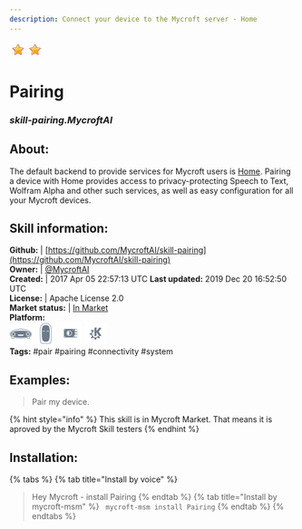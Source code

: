 ```yaml
--- 
description: Connect your device to the Mycroft server - Home
---
```


![](../.gitbook/assets/star.png)![](../.gitbook/assets/star.png)  
# Pairing  
### _skill-pairing.MycroftAI_  
## About:  
The default backend to provide services for Mycroft users is
[Home](https://home.mycroft.ai/).  Pairing a device with Home provides access
to privacy-protecting Speech to Text, Wolfram Alpha and other such services,
as well as easy configuration for all your Mycroft devices.

## Skill information:  
**Github:** | [https://github.com/MycroftAI/skill-pairing](https://github.com/MycroftAI/skill-pairing)  
**Owner:** | [@MycroftAI](https://github.com/MycroftAI)  
**Created:** | 2017 Apr 05 22:57:13 UTC  **Last updated:** 2019 Dec 20 16:52:50 UTC  
**License:** | Apache License 2.0  
**Market status:** | [In Market](https://market.mycroft.ai/skill/mycroft-pairing)  
**Platform:**  
 ![](../.gitbook/assets/mark-1-icon.png)  ![](../.gitbook/assets/mark-2-icon.png)  ![](../.gitbook/assets/picroft-icon.png)  ![](../.gitbook/assets/kde.png)   
**Tags:** \#pair \#pairing \#connectivity \#system   
## Examples:  
> Pair my device.  
  
{% hint style="info" %}
This skill is in Mycroft Market. That means it is aproved by the Mycroft Skill testers
{% endhint %}
    
## Installation:  
{% tabs %}
{% tab title="Install by voice" %}
> Hey Mycroft - install Pairing
{% endtab %}
  {% tab title="Install by mycroft-msm" %}
``` mycroft-msm install Pairing```
{% endtab %}
  {% endtabs %}
  